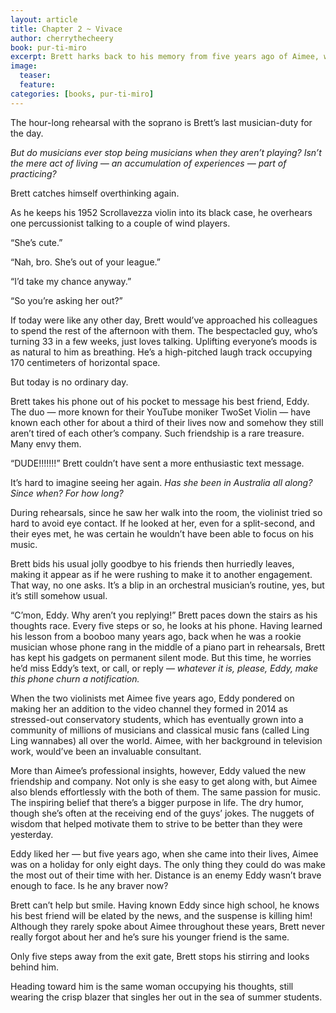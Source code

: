 ```yaml
---
layout: article
title: Chapter 2 ~ Vivace
author: cherrythecheery
book: pur-ti-miro
excerpt: Brett harks back to his memory from five years ago of Aimee, whom Eddy wanted to be part of TwoSet Violin.
image:
  teaser:
  feature: 
categories: [books, pur-ti-miro]
---
```

The hour-long rehearsal with the soprano is Brett’s last musician-duty for the day.

_But do musicians ever stop being musicians when they aren’t playing? Isn’t the mere act of living — an accumulation of experiences — part of practicing?_

Brett catches himself overthinking again.

As he keeps his 1952 Scrollavezza violin into its black case, he overhears one percussionist talking to a couple of wind players.

“She’s cute.”

“Nah, bro. She’s out of your league.”

“I’d take my chance anyway.”

“So you’re asking her out?”

If today were like any other day, Brett would’ve approached his colleagues to spend the rest of the afternoon with them.
The bespectacled guy, who’s turning 33 in a few weeks, just loves talking. Uplifting everyone’s moods is as natural to him as breathing.
He’s a high-pitched laugh track occupying 170 centimeters of horizontal space.

But today is no ordinary day.

Brett takes his phone out of his pocket to message his best friend, Eddy.
The duo — more known for their YouTube moniker TwoSet Violin — have known each other for about a third of their lives now
and somehow they still aren’t tired of each other’s company. Such friendship is a rare treasure. Many envy them.

“DUDE!!!!!!!” Brett couldn’t have sent a more enthusiastic text message.

It’s hard to imagine seeing her again. _Has she been in Australia all along? Since when? For how long?_

During rehearsals, since he saw her walk into the room, the violinist tried so hard to avoid eye contact.
If he looked at her, even for a split-second, and their eyes met, he was certain he wouldn’t have been able to focus on his music.

Brett bids his usual jolly goodbye to his friends then hurriedly leaves, making it appear as if he were rushing to make it to another engagement.
That way, no one asks. It’s a blip in an orchestral musician’s routine, yes, but it’s still somehow usual.

“C’mon, Eddy. Why aren’t you replying!” Brett paces down the stairs as his thoughts race. Every five steps or so, he looks at his phone.
Having learned his lesson from a booboo many years ago, back when he was a rookie musician whose phone rang in the middle of a piano part in rehearsals,
Brett has kept his gadgets on permanent silent mode. But this time, he worries he’d miss Eddy’s text, or call, or reply — _whatever it is,
please, Eddy, make this phone churn a notification._

When the two violinists met Aimee five years ago, Eddy pondered on making her an addition to the video channel they formed in 2014 as stressed-out conservatory students,
which has eventually grown into a community of millions of musicians and classical music fans (called Ling Ling wannabes) all over the world.
Aimee, with her background in television work, would’ve been an invaluable consultant.

More than Aimee’s professional insights, however, Eddy valued the new friendship and company.
Not only is she easy to get along with, but Aimee also blends effortlessly with the both of them. The same passion for music.
The inspiring belief that there’s a bigger purpose in life. The dry humor, though she’s often at the receiving end of the guys’ jokes.
The nuggets of wisdom that helped motivate them to strive to be better than they were yesterday.

Eddy liked her — but five years ago, when she came into their lives, Aimee was on a holiday for only eight days.
The only thing they could do was make the most out of their time with her. Distance is an enemy Eddy wasn’t brave enough to face. Is he any braver now?

Brett can’t help but smile. Having known Eddy since high school, he knows his best friend will be elated by the news, and the suspense is killing him!
Although they rarely spoke about Aimee throughout these years, Brett never really forgot about her and he’s sure his younger friend is the same.

Only five steps away from the exit gate, Brett stops his stirring and looks behind him.

Heading toward him is the same woman occupying his thoughts, still wearing the crisp blazer that singles her out in the sea of summer students.
